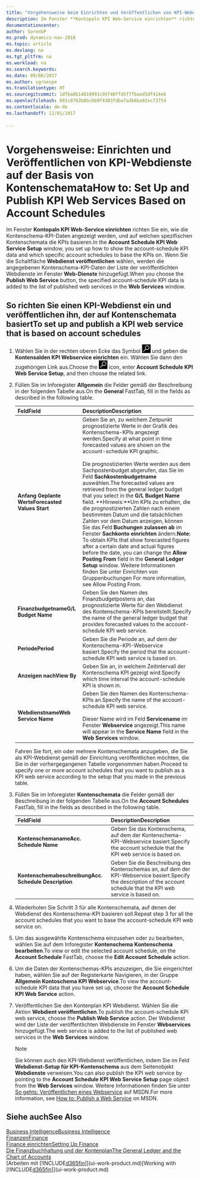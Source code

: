 ```yaml
---
title: "Vorgehensweise beim Einrichten und Veröffentlichen von KPI-Webdienste auf der Basis von Kontenschemata"
description: Im Fenster **Kontopaln KPI Web-Service einrichten** richten Sie ein, wie die Kontenschema-KPI-Daten angezeigt werden, und auf welchen spezifischen Kontenschemata die KPIs basieren.
documentationcenter: 
author: SorenGP
ms.prod: dynamics-nav-2018
ms.topic: article
ms.devlang: na
ms.tgt_pltfrm: na
ms.workload: na
ms.search.keywords: 
ms.date: 09/08/2017
ms.author: sgroespe
ms.translationtype: HT
ms.sourcegitcommit: 1dfba8b14019991c95f40ffd5f7fbaed5df414eb
ms.openlocfilehash: 691c8763b8bc6b9f4383fdba7a3b6ba92ec73754
ms.contentlocale: de-de
ms.lasthandoff: 12/01/2017

---
```

# <a name="how-to-set-up-and-publish-kpi-web-services-based-on-account-schedules"></a><span data-ttu-id="1930c-103">Vorgehensweise: Einrichten und Veröffentlichen von KPI-Webdienste auf der Basis von Kontenschemata</span><span class="sxs-lookup"><span data-stu-id="1930c-103">How to: Set Up and Publish KPI Web Services Based on Account Schedules</span></span>
<span data-ttu-id="1930c-104">Im Fenster **Kontopaln KPI Web-Service einrichten** richten Sie ein, wie die Kontenschema-KPI-Daten angezeigt werden, und auf welchen spezifischen Kontenschemata die KPIs basieren.</span><span class="sxs-lookup"><span data-stu-id="1930c-104">In the **Account Schedule KPI Web Service Setup** window, you set up how to show the account-schedule KPI data and which specific account schedules to base the KPIs on.</span></span> <span data-ttu-id="1930c-105">Wenn Sie die Schaltfläche **Webdienst veröffentlichen** wählen, werden die angegebenen Kontenschema-KPI-Daten der Liste der veröffentlichten Webdienste im Fenster **Web-Dienste** hinzugefügt.</span><span class="sxs-lookup"><span data-stu-id="1930c-105">When you choose the **Publish Web Service** button, the specified account-schedule KPI data is added to the list of published web services in the **Web Services** window.</span></span>  

## <a name="to-set-up-and-publish-a-kpi-web-service-that-is-based-on-account-schedules"></a><span data-ttu-id="1930c-106">So richten Sie einen KPI-Webdienst ein und veröffentlichen ihn, der auf Kontenschemata basiert</span><span class="sxs-lookup"><span data-stu-id="1930c-106">To set up and publish a KPI web service that is based on account schedules</span></span>  

1.  <span data-ttu-id="1930c-107">Wählen Sie in der rechten oberen Ecke das Symbol ![Nach Seite oder Bericht suchen](media/ui-search/search_small.png "Nach Seite oder Bericht suchen") und geben die **Kontensalden KPI Webservice einrichten** ein. Wählen Sie dann den zugehörigen Link aus.</span><span class="sxs-lookup"><span data-stu-id="1930c-107">Choose the ![Search for Page or Report](media/ui-search/search_small.png "Search for Page or Report icon") icon, enter **Account Schedule KPI Web Service Setup**, and then choose the related link.</span></span>  
2.  <span data-ttu-id="1930c-108">Füllen Sie im Inforegister **Allgemein** die Felder gemäß der Beschreibung in der folgenden Tabelle aus.</span><span class="sxs-lookup"><span data-stu-id="1930c-108">On the **General** FastTab, fill in the fields as described in the following table.</span></span>  

    |<span data-ttu-id="1930c-109">Feld</span><span class="sxs-lookup"><span data-stu-id="1930c-109">Field</span></span>|<span data-ttu-id="1930c-110">Description</span><span class="sxs-lookup"><span data-stu-id="1930c-110">Description</span></span>|  
    |---------------------------------|---------------------------------------|  
    |<span data-ttu-id="1930c-111">**Anfang Geplante Werte**</span><span class="sxs-lookup"><span data-stu-id="1930c-111">**Forecasted Values Start**</span></span>|<span data-ttu-id="1930c-112">Geben Sie an, zu welchem Zeitpunkt prognostizierte Werte in der Grafik des Kontenschema-KPIs angezeigt werden.</span><span class="sxs-lookup"><span data-stu-id="1930c-112">Specify at what point in time forecasted values are shown on the account-schedule KPI graphic.</span></span><br /><br /> <span data-ttu-id="1930c-113">Die prognostizierten Werte werden aus dem Sachpostenbudget abgerufen, das Sie im Feld **Sachkostenbudgetname** auswählen.</span><span class="sxs-lookup"><span data-stu-id="1930c-113">The forecasted values are retrieved from the general ledger budget that you select in the **G/L Budget Name** field.</span></span> <span data-ttu-id="1930c-114">**Hinweis:**Um KPIs zu erhalten, die die prognostizierten Zahlen nach einem bestimmten Datum und die tatsächlichen Zahlen vor dem Datum anzeigen, können Sie das Feld **Buchungen zulassen ab** im Fenster **Sachkonto einrichten** ändern.</span><span class="sxs-lookup"><span data-stu-id="1930c-114">**Note:**  To obtain KPIs that show forecasted figures after a certain date and actual figures before the date, you can change the **Allow Posting From** field in the **General Ledger Setup** window.</span></span> <span data-ttu-id="1930c-115">Weitere Informationen finden Sie unter Einrichten von Gruppenbuchungen </span><span class="sxs-lookup"><span data-stu-id="1930c-115">For more information, see Allow Posting From.</span></span>|  
    |<span data-ttu-id="1930c-116">**Finanzbudgetname**</span><span class="sxs-lookup"><span data-stu-id="1930c-116">**G/L Budget Name**</span></span>|<span data-ttu-id="1930c-117">Geben Sie den Namen des Finanzbudgetpostens an, das prognostizierte Werte für den Webdienst des Kontenschema-KPIs bereitstellt.</span><span class="sxs-lookup"><span data-stu-id="1930c-117">Specify the name of the general ledger budget that provides forecasted values to the account-schedule KPI web service.</span></span>|  
    |<span data-ttu-id="1930c-118">**Periode**</span><span class="sxs-lookup"><span data-stu-id="1930c-118">**Period**</span></span>|<span data-ttu-id="1930c-119">Geben Sie die Periode an, auf dem der Kontenschema-KPI-Webservice basiert.</span><span class="sxs-lookup"><span data-stu-id="1930c-119">Specify the period that the account-schedule KPI web service is based on.</span></span>|  
    |<span data-ttu-id="1930c-120">**Anzeigen nach**</span><span class="sxs-lookup"><span data-stu-id="1930c-120">**View By**</span></span>|<span data-ttu-id="1930c-121">Geben Sie an, in welchem Zeitintervall der Kontenschema KPI gezeigt wird.</span><span class="sxs-lookup"><span data-stu-id="1930c-121">Specify which time interval the account-schedule KPI is shown in.</span></span>|  
    |<span data-ttu-id="1930c-122">**Webdienstname**</span><span class="sxs-lookup"><span data-stu-id="1930c-122">**Web Service Name**</span></span>|<span data-ttu-id="1930c-123">Geben Sie den Namen des Kontenschema-KPIs an.</span><span class="sxs-lookup"><span data-stu-id="1930c-123">Specify the name of the account-schedule KPI web service.</span></span><br /><br /> <span data-ttu-id="1930c-124">Dieser Name wird im Feld **Servicename** im Fenster **Webservice** angezeigt.</span><span class="sxs-lookup"><span data-stu-id="1930c-124">This name will appear in the **Service Name** field in the **Web Services** window.</span></span>|  

    <span data-ttu-id="1930c-125">Fahren Sie fort, ein oder mehrere Kontenschemata anzugeben, die Sie als KPI-Webdienst gemäß der Einrichtung veröffentlichen möchten, die Sie in der vorhergegangenen Tabelle vorgenommen haben.</span><span class="sxs-lookup"><span data-stu-id="1930c-125">Proceed to specify one or more account schedules that you want to publish as a KPI web service according to the setup that you made in the previous table.</span></span>  

3.  <span data-ttu-id="1930c-126">Füllen Sie im Inforegister **Kontenschemata** die Felder gemäß der Beschreibung in der folgenden Tabelle aus.</span><span class="sxs-lookup"><span data-stu-id="1930c-126">On the **Account Schedules** FastTab, fill in the fields as described in the following table.</span></span>  

    |<span data-ttu-id="1930c-127">Feld</span><span class="sxs-lookup"><span data-stu-id="1930c-127">Field</span></span>|<span data-ttu-id="1930c-128">Description</span><span class="sxs-lookup"><span data-stu-id="1930c-128">Description</span></span>|  
    |---------------------------------|---------------------------------------|  
    |<span data-ttu-id="1930c-129">**Kontenschemaname**</span><span class="sxs-lookup"><span data-stu-id="1930c-129">**Acc. Schedule Name**</span></span>|<span data-ttu-id="1930c-130">Geben Sie das Kontenschema, auf dem der Kontenschema-KPI-Webservice basiert.</span><span class="sxs-lookup"><span data-stu-id="1930c-130">Specify the account schedule that the KPI web service is based on.</span></span>|  
    |<span data-ttu-id="1930c-131">**Kontenschemabeschreibung**</span><span class="sxs-lookup"><span data-stu-id="1930c-131">**Acc. Schedule Description**</span></span>|<span data-ttu-id="1930c-132">Geben Sie die Beschreibung des Kontenschemas an, auf dem der KPI-Webservice basiert.</span><span class="sxs-lookup"><span data-stu-id="1930c-132">Specify the description of the account schedule that the KPI web service is based on.</span></span>|  

4.  <span data-ttu-id="1930c-133">Wiederholen Sie Schritt 3 für alle Kontenschemata, auf denen der Webdienst des Kontenschema-KPI basieren soll.</span><span class="sxs-lookup"><span data-stu-id="1930c-133">Repeat step 3 for all the account schedules that you want to base the account-schedule KPI web service on.</span></span>  
5.  <span data-ttu-id="1930c-134">Um das ausgewählte Kontenschema einzusehen oder zu bearbeiten, wählen Sie auf dem Inforegister **Kontenschema** **Kontenschema bearbeiten**.</span><span class="sxs-lookup"><span data-stu-id="1930c-134">To view or edit the selected account schedule, on the **Account Schedule** FastTab, choose the **Edit Account Schedule** action.</span></span>  
6.  <span data-ttu-id="1930c-135">Um die Daten der Kontenschemas-KPIs anzuzeigen, die Sie eingerichtet haben, wählen Sie auf der Registerkarte Navigieren, in der Gruppe **Allgemein Kontoschema KPI Webservice**.</span><span class="sxs-lookup"><span data-stu-id="1930c-135">To view the account-schedule KPI data that you have set up, choose the **Account Schedule KPI Web Service** action.</span></span>  
7.  <span data-ttu-id="1930c-136">Veröffentlichen Sie den Kontenplan KPI  Webdienst. Wählen Sie die Aktion **Webdient veröffentlichen**.</span><span class="sxs-lookup"><span data-stu-id="1930c-136">To publish the account-schedule KPI web service, choose the **Publish Web Service** action.</span></span> <span data-ttu-id="1930c-137">Der Webdienst wird der Liste der veröffentlichten Webdienste im Fenster **Webservices** hinzugefügt.</span><span class="sxs-lookup"><span data-stu-id="1930c-137">The web service is added to the list of published web services in the **Web Services** window.</span></span>  

    > [!NOTE]  
    >  <span data-ttu-id="1930c-138">Sie können auch den KPI-Webdienst veröffentlichen, indem Sie im Feld **Webdienst-Setup für KPI-Kontenschema** aus dem Seitenobjekt **Webdienste** verweisen.</span><span class="sxs-lookup"><span data-stu-id="1930c-138">You can also publish the KPI web service by pointing to the **Account Schedule KPI Web Service Setup** page object from the **Web Services** window.</span></span> <span data-ttu-id="1930c-139">Weitere Informationen finden Sie unter [So gehts: Veröffentlichen eines Webservice](https://msdn.microsoft.com/en-us/library/dd338978.aspx) auf MSDN.</span><span class="sxs-lookup"><span data-stu-id="1930c-139">For more information, see [How to: Publish a Web Service](https://msdn.microsoft.com/en-us/library/dd338978.aspx) on MSDN.</span></span>  

## <a name="see-also"></a><span data-ttu-id="1930c-140">Siehe auch</span><span class="sxs-lookup"><span data-stu-id="1930c-140">See Also</span></span>  
[<span data-ttu-id="1930c-141">Business Intelligence</span><span class="sxs-lookup"><span data-stu-id="1930c-141">Business Intelligence</span></span>](bi.md)  
[<span data-ttu-id="1930c-142">Finanzen</span><span class="sxs-lookup"><span data-stu-id="1930c-142">Finance</span></span>](finance.md)  
[<span data-ttu-id="1930c-143">Finance einrichten</span><span class="sxs-lookup"><span data-stu-id="1930c-143">Setting Up Finance</span></span>](finance-setup-finance.md)  
[<span data-ttu-id="1930c-144">Die Finanzbuchhaltung und der Kontenplan</span><span class="sxs-lookup"><span data-stu-id="1930c-144">The General Ledger and the Chart of Accounts</span></span>](finance-general-ledger.md)  
<span data-ttu-id="1930c-145">[Arbeiten mit [!INCLUDE[d365fin](includes/d365fin_md.md)]](ui-work-product.md)</span><span class="sxs-lookup"><span data-stu-id="1930c-145">[Working with [!INCLUDE[d365fin](includes/d365fin_md.md)]](ui-work-product.md)</span></span>


